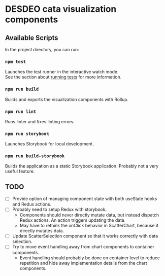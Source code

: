 # DESDEO cata visualization components

## Available Scripts

In the project directory, you can run:

### `npm test`
Launches the test runner in the interactive watch mode.\
See the section about [running tests](https://facebook.github.io/create-react-app/docs/running-tests) for more information.

### `npm run build`
Builds and exports the visualization components with Rollup.

### `npm run lint`
Runs linter and fixes linting errors.

### `npm run storybook`
Launches Storybook for local development.

### `npm run build-storybook`
Builds the application as a static Storybook application. Probably not a very useful feature.

## TODO
- [ ] Provide option of managing component state with both useState hooks and Redux actions.
- [ ] Probably need to setup Redux with storybook.
  - Components should never directly mutate data, but instead dispatch Redux actions.
  An action triggers updating the data.
  - May have to rethink the onClick behavior in ScatterChart, because it directly mutates data.
- [ ] Update ScatterSelection component so that it works correctly with data selection.
- [ ] Try to move event handling away from chart components to container components.
  - Event handling should probably be done on container level to reduce repetition and hide away
  implementation details from the chart components.
